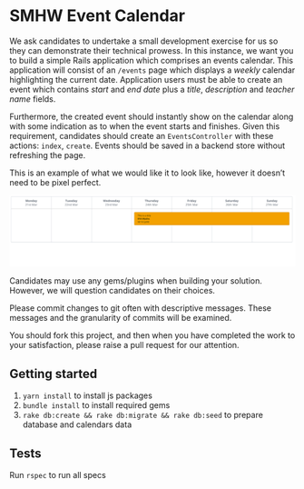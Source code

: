 # SMHW Event Calendar

We ask candidates to undertake a small development exercise for us so they can demonstrate their technical prowess. In this instance, we want you to build a simple Rails application which comprises an events calendar. This application will consist of an `/events` page which displays a _weekly_ calendar highlighting the current date. Application users must be able to create an event which contains _start_ and _end date_ plus a _title_, _description_ and _teacher name_ fields.

Furthermore, the created event should instantly show on the calendar along with some indication as to when the event starts and finishes. Given this requirement, candidates should create an `EventsController` with these actions: `index`, `create`. Events should be saved in a backend store without refreshing the page.

This is an example of what we would like it to look like, however it doesn’t need to be pixel perfect.

![An example of how event calendar may look like](app/assets/images/events_calendar.png)

Candidates may use any gems/plugins when building your solution. However, we will question candidates on their choices.

Please commit changes to git often with descriptive messages. These messages and the granularity of commits will be examined.

You should fork this project, and then when you have completed the work to your satisfaction, please raise a pull request for our attention.

## Getting started
1. `yarn install` to install js packages
2. `bundle install` to install required gems
3. `rake db:create && rake db:migrate && rake db:seed` to prepare database and calendars data

## Tests
Run `rspec` to run all specs
